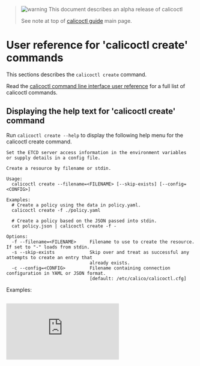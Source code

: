 > ![warning](../images/warning.png) This document describes an alpha release of calicoctl
>
> See note at top of [calicoctl guide](../README.md) main page.

# User reference for 'calicoctl create' commands

This sections describes the `calicoctl create` command.

Read the [calicoctl command line interface user reference](../calicoctl.md) 
for a full list of calicoctl commands.

## Displaying the help text for 'calicoctl create' command

Run `calicoctl create --help` to display the following help menu for the 
calicoctl create command.

```
Set the ETCD server access information in the environment variables
or supply details in a config file.

Create a resource by filename or stdin.

Usage:
  calicoctl create --filename=<FILENAME> [--skip-exists] [--config=<CONFIG>]

Examples:
  # Create a policy using the data in policy.yaml.
  calicoctl create -f ./policy.yaml

  # Create a policy based on the JSON passed into stdin.
  cat policy.json | calicoctl create -f -

Options:
  -f --filename=<FILENAME>     Filename to use to create the resource.  If set to "-" loads from stdin.
  -s --skip-exists             Skip over and treat as successful any attempts to create an entry that
                               already exists.
  -c --config=<CONFIG>         Filename containing connection configuration in YAML or JSON format.
                               [default: /etc/calico/calicoctl.cfg]
```

Examples:

```

```
[![Analytics](https://calico-ga-beacon.appspot.com/UA-52125893-3/libcalico-go/docs/calicoctl/commands/create.md?pixel)](https://github.com/igrigorik/ga-beacon)
